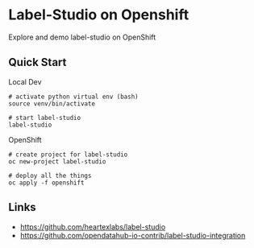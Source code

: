 # Label-Studio on Openshift

Explore and demo label-studio on OpenShift

## Quick Start


Local Dev

```
# activate python virtual env (bash)
source venv/bin/activate

# start label-studio
label-studio
```

OpenShift

```
# create project for label-studio
oc new-project label-studio

# deploy all the things
oc apply -f openshift
```

## Links
- https://github.com/heartexlabs/label-studio
- https://github.com/opendatahub-io-contrib/label-studio-integration